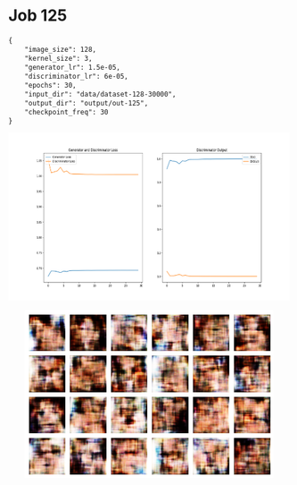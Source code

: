 
Job 125
=======


```
{
    "image_size": 128,
    "kernel_size": 3,
    "generator_lr": 1.5e-05,
    "discriminator_lr": 6e-05,
    "epochs": 30,
    "input_dir": "data/dataset-128-30000",
    "output_dir": "output/out-125",
    "checkpoint_freq": 30
}
```  
<p align="center">
    <img src="images/plot125.png" height="300"/>
</p>  
<p align="center">
    <img src="images/output125.png" height="300"/>
</p>